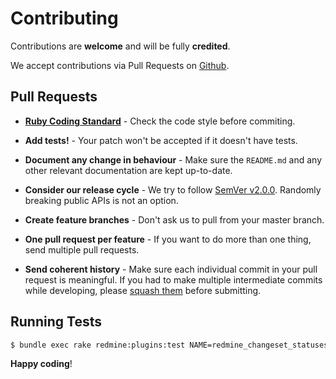 # Contributing

Contributions are **welcome** and will be fully **credited**.

We accept contributions via Pull Requests on [Github](https://github.com/eXolnet/redmine_changeset_statuses).


## Pull Requests

- **[Ruby Coding Standard](https://github.com/styleguide/ruby)** - Check the code style before commiting.

- **Add tests!** - Your patch won't be accepted if it doesn't have tests.

- **Document any change in behaviour** - Make sure the `README.md` and any other relevant documentation are kept up-to-date.

- **Consider our release cycle** - We try to follow [SemVer v2.0.0](http://semver.org/). Randomly breaking public APIs is not an option.

- **Create feature branches** - Don't ask us to pull from your master branch.

- **One pull request per feature** - If you want to do more than one thing, send multiple pull requests.

- **Send coherent history** - Make sure each individual commit in your pull request is meaningful. If you had to make multiple intermediate commits while developing, please [squash them](http://www.git-scm.com/book/en/v2/Git-Tools-Rewriting-History#Changing-Multiple-Commit-Messages) before submitting.


## Running Tests

``` bash
$ bundle exec rake redmine:plugins:test NAME=redmine_changeset_statuses
```

**Happy coding**!

